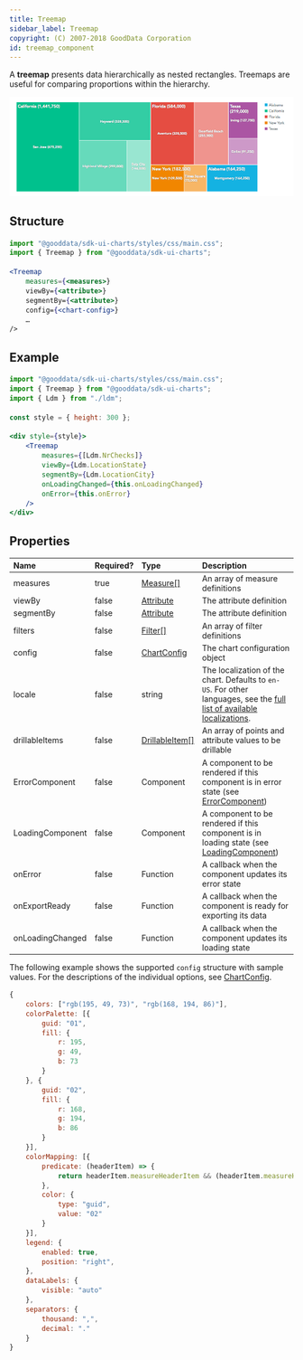 ```yaml
---
title: Treemap
sidebar_label: Treemap
copyright: (C) 2007-2018 GoodData Corporation
id: treemap_component
---
```

A **treemap** presents data hierarchically as nested rectangles. Treemaps are useful for comparing proportions within the hierarchy.

![Treemap Component](assets/treemap.png "Treemap Component")

## Structure

```jsx
import "@gooddata/sdk-ui-charts/styles/css/main.css";
import { Treemap } from "@gooddata/sdk-ui-charts";

<Treemap
    measures={<measures>}
    viewBy={<attribute>}
    segmentBy={<attribute>}
    config={<chart-config>}
    …
/>
```

## Example

```jsx
import "@gooddata/sdk-ui-charts/styles/css/main.css";
import { Treemap } from "@gooddata/sdk-ui-charts";
import { Ldm } from "./ldm";

const style = { height: 300 };

<div style={style}>
    <Treemap
        measures={[Ldm.NrChecks]}
        viewBy={Ldm.LocationState}
        segmentBy={Ldm.LocationCity}
        onLoadingChanged={this.onLoadingChanged}
        onError={this.onError}
    />
</div>
```

## Properties

| Name | Required? | Type | Description |
| :--- | :--- | :--- | :--- |
| measures | true | [Measure[]](50_custom__execution.md#measure) | An array of measure definitions|
| viewBy | false | [Attribute](50_custom__execution.md#attribute) | The attribute definition |
| segmentBy | false | [Attribute](50_custom__execution.md#attribute) | The attribute definition |
| filters | false | [Filter[]](30_tips__filter_visual_components.md) | An array of filter definitions |
| config | false | [ChartConfig](15_props__chart_config.md) | The chart configuration object |
| locale | false | string | The localization of the chart. Defaults to `en-US`. For other languages, see the [full list of available localizations](https://github.com/gooddata/gooddata-sdk-ui-charts/tree/master/src/translations). |
| drillableItems | false | [DrillableItem[]](15_props__drillable_item.md)  | An array of points and attribute values to be drillable |
| ErrorComponent | false | Component | A component to be rendered if this component is in error state (see [ErrorComponent](15_props__error_component.md)) |
| LoadingComponent | false | Component | A component to be rendered if this component is in loading state (see [LoadingComponent](15_props__loading_component.md)) |
| onError | false | Function | A callback when the component updates its error state |
| onExportReady | false | Function | A callback when the component is ready for exporting its data |
| onLoadingChanged | false | Function | A callback when the component updates its loading state |

The following example shows the supported `config` structure with sample values. For the descriptions of the individual options, see [ChartConfig](15_props__chart_config.md).

```javascript
{
    colors: ["rgb(195, 49, 73)", "rgb(168, 194, 86)"],
    colorPalette: [{
        guid: "01",
        fill: {
            r: 195,
            g: 49,
            b: 73
        }
    }, {
        guid: "02",
        fill: {
            r: 168,
            g: 194,
            b: 86
        }
    }],
    colorMapping: [{
        predicate: (headerItem) => {
            return headerItem.measureHeaderItem && (headerItem.measureHeaderItem.localIdentifier === "m1_localIdentifier")
        },
        color: {
            type: "guid",
            value: "02"
        }
    }],
    legend: {
        enabled: true,
        position: "right",
    },
    dataLabels: {
        visible: "auto"
    },
    separators: {
        thousand: ",",
        decimal: "."
    }
}
```
